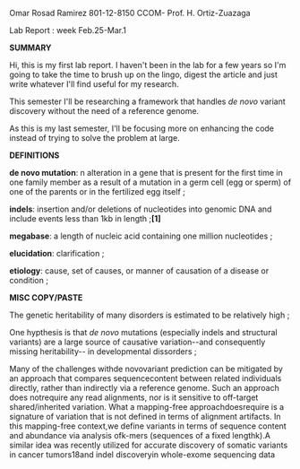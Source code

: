 Omar Rosad Ramirez
801-12-8150
CCOM-
Prof. H. Ortiz-Zuazaga

Lab Report : week Feb.25-Mar.1


**SUMMARY**

Hi, this is my first lab report. I haven't been in the lab for a few years so I'm going to take the time 
to brush up on the lingo, digest the article and just write whatever I'll find useful for my research.

This semester I'll be researching a framework that handles _de novo_ variant discovery without the need of
a reference genome.

As this is my last semester, I'll be focusing more on enhancing the code instead of trying to solve the 
problem at large. 



**DEFINITIONS**

**de novo mutation**: n alteration in a gene that is present for the first time in one family member as a result of a mutation in a germ cell (egg or sperm) of one of the parents or in the fertilized egg itself ;

**indels**: insertion and/or deletions of nucleotides into genomic DNA and include events less than 1kb in length ;**[1]**

**megabase**: a length of nucleic acid containing one million nucleotides ;

**elucidation**: clarification ;

**etiology**: cause, set of causes, or manner of causation of a disease or condition ;


**MISC COPY/PASTE**

The genetic heritability of many disorders is estimated to be relatively high ;

One hypthesis is that _de novo_ mutations (especially indels and structural variants) are a large source of causative variation--and consequently missing heritability-- in developmental dissorders ;


Many of the challenges withde novovariant prediction can be mitigated by an approach that compares sequencecontent between related individuals directly, rather than indirectly via a reference genome. Such an approach does notrequire any read alignments, nor is it sensitive to off-target shared/inherited variation. What a mapping-free approachdoesrequire is a signature of variation that is not defined in terms of alignment artifacts. In this mapping-free context,we define variants in terms of sequence content and abundance via analysis ofk-mers (sequences of a fixed lengthk).A similar idea was recently utilized for accurate discovery of somatic variants in cancer tumors18and indel discoveryin whole-exome sequencing data
